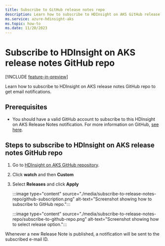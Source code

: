```yaml
---
title: Subscribe to GitHub release notes repo
description: Learn how to subscribe to HDInsight on AKS GitHub release notes repo
ms.service: azure-hdinsight-aks
ms.topic: how-to
ms.date: 11/20/2023
---
```


# Subscribe to HDInsight on AKS release notes GitHub repo

[!INCLUDE [feature-in-preview](includes/feature-in-preview.md)]

Learn how to subscribe to HDInsight on AKS release notes GitHub repo to get email notifications.

## Prerequisites

* You should have a valid GitHub account to subscribe to this HDInsight on AKS Release Notes notification. For more information on GitHub, [see here](https://github.com).

## Steps to subscribe to HDInsight on AKS release notes GitHub repo

1. Go to [HDInsight on AKS GitHub repository](https://github.com/Azure/HDInsight-on-aks).
1. Click **watch** and then **Custom**
1. Select **Releases** and click **Apply**

   :::image type="content" source="./media/subscribe-to-release-notes-repo/github-subscription.png" alt-text="Screenshot showing how to subscribe to GitHub repo.":::

   :::image type="content" source="./media/subscribe-to-release-notes-repo/subscribe-to-github-repo.png" alt-text="Screenshot showing how to select release option.":::

Whenever a new Release Note is published, a notification will be sent to the subscribed e-mail ID.

